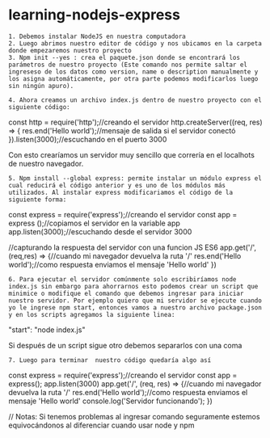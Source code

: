 # learning-nodejs-express

	1. Debemos instalar NodeJS en nuestra computadora
	2. Luego abrimos nuestro editor de código y nos ubicamos en la carpeta donde empezaremos nuestro proyecto
	3. Npm init --yes : crea el paquete.json donde se encontrará los parámetros de nuestro proyecto (Este comando nos permite saltar el ingreseso de los datos como version, name o description manualmente y los asigna automáticamente, por otra parte podemos modificarlos luego sin ningún apuro).

	4. Ahora creamos un archivo index.js dentro de nuestro proyecto con el siguiente código:

const http = require('http');//creando el servidor
http.createServer((req, res) => {
res.end('Hello world');//mensaje de salida si el servidor conectó
}).listen(3000);//escuchando en el puerto 3000

Con esto crearíamos un servidor muy sencillo que correría en el localhots de nuestro navegador.

	5. Npm install --global express: permite instalar un módulo express el cual reducirá el código anterior y es uno de los módulos más utilizados. Al instalar express modificariamos el código de la siguiente forma:
	
const express = require('express');//creando el servidor
const app = express ();//copiamos el servidor en la variable app
app.listen(3000);//escuchando desde el servidor 3000

//capturando la respuesta del servidor con una funcion JS ES6
app.get('/', (req,res) => {//cuando mi navegador devuelva la ruta '/'
res.end('Hello world');//como respuesta enviamos el mensaje 'Hello world'
})

	6. Para ejecutar el servidor comúnmente solo escribiríamos node index.js sin embargo para ahorrarnos esto podemos crear un script que minimice o modifique el comando que debemos ingresar para iniciar nuestro servidor. Por ejemplo quiero que mi servidor se ejecute cuando yo le ingrese npm start, entonces vamos a nuestro archivo package.json y en los scripts agregamos la siguiente linea:

"start": "node index.js"

Si después de un script sigue otro debemos separarlos con una coma

	7. Luego para terminar  nuestro código quedaría algo así 

const express = require('express');//creando el servidor
const app = express();
app.listen(3000)
app.get('/', (req, res) => {//cuando mi navegador devuelva la ruta '/'
res.end('Hello world');//como respuesta enviamos el mensaje 'Hello world'
console.log('Servidor funcionando');
})

//
Notas: Si tenemos problemas al ingresar comando seguramente estemos equivocándonos al diferenciar cuando usar node y npm

